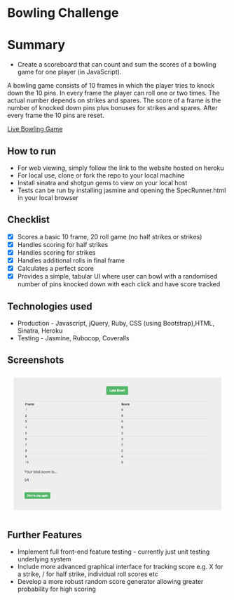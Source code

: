 Bowling Challenge
=================

Summary
=================

* Create a scoreboard that can count and sum the scores of a bowling game for one player (in JavaScript).

A bowling game consists of 10 frames in which the player tries to knock down the 10 pins. In every frame the player can roll one or two times. The actual number depends on strikes and spares. The score of a frame is the number of knocked down pins plus bonuses for strikes and spares. After every frame the 10 pins are reset.

[Live Bowling Game](https://peaceful-sierra-7402.herokuapp.com/)

How to run
----

* For web viewing, simply follow the link to the website hosted on heroku
* For local use, clone or fork the repo to your local machine
* Install sinatra and shotgun gems to view on your local host
* Tests can be run by installing jasmine and opening the SpecRunner.html in your local browser


Checklist
----

- [x] Scores a basic 10 frame, 20 roll game (no half strikes or strikes)
- [x] Handles scoring for half strikes
- [x] Handles scoring for strikes
- [x] Handles additional rolls in final frame
- [x] Calculates a perfect score
- [x] Provides a simple, tabular UI where user can bowl with a randomised number of pins knocked down with each click and have score tracked

Technologies used
----

* Production - Javascript, jQuery, Ruby, CSS (using Bootstrap),HTML, Sinatra, Heroku
* Testing - Jasmine, Rubocop, Coveralls

Screenshots
----

![Front Page](https://github.com/AlexHandy1/bowling-challenge/blob/master/public/images/Bowling-challenge-front-page.png)

Further Features
----

* Implement full front-end feature testing - currently just unit testing underlying system
* Include more advanced graphical interface for tracking score e.g. X for a strike, / for half strike, individual roll scores etc
* Develop a more robust random score generator allowing greater probability for high scoring